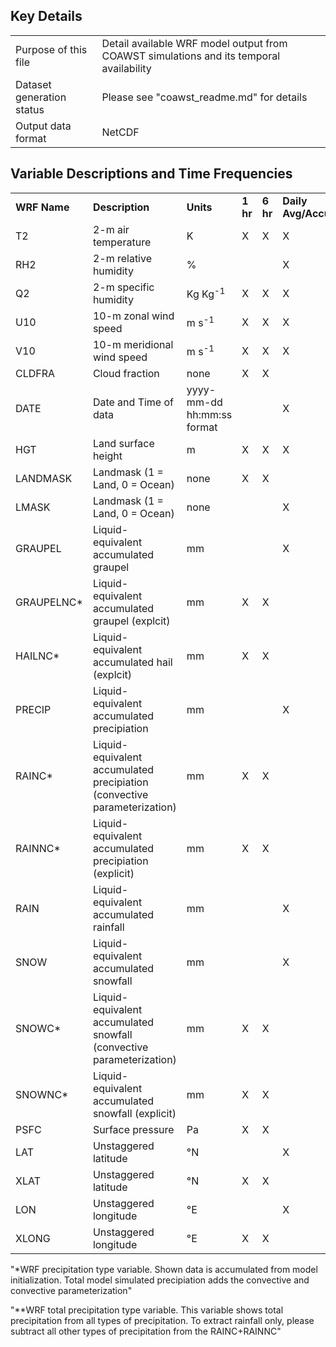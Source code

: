 ## Key Details

| | | 
|:-----|:-----|
| Purpose of this file | Detail available WRF model output from COAWST simulations and its temporal availability |
| Dataset generation status | Please see "coawst_readme.md" for details |
| Output data format | NetCDF |

## Variable Descriptions and Time Frequencies

| | | | | | | |
|:-----|:-----|:-----|:-----|:-----|:-----|:-----|
| **WRF Name** | **Description** | **Units** |  **1 hr** | **6 hr** | **Daily Avg/Accum** | **Monthly Avg/Accum** |
| T2 | 2-m air temperature | K | X | X | X | X |
| RH2 | 2-m relative humidity | % |   |   | X | X |
| Q2 | 2-m specific humidity | Kg Kg<sup>-1</sup> | X | X | X | X |
| U10 | 10-m zonal wind speed | m s<sup>-1</sup> | X | X | X | X |
| V10 | 10-m meridional wind speed | m s<sup>-1</sup> | X | X | X | X |
| CLDFRA | Cloud fraction | none | X  | X |  |  |
| DATE | Date and Time of data | yyyy-mm-dd hh:mm:ss format |   |   | X | X |
| HGT | Land surface height | m | X | X | X | X |
| LANDMASK | Landmask (1 = Land, 0 = Ocean) | none | X  | X |  |  |
| LMASK | Landmask (1 = Land, 0 = Ocean) | none |   |   | X | X |
| GRAUPEL | Liquid-equivalent accumulated graupel | mm |   |   | X | X |
| GRAUPELNC* | Liquid-equivalent accumulated graupel (explcit) | mm | X | X |  |  |
| HAILNC* | Liquid-equivalent accumulated hail (explcit) | mm | X | X |  |  |
| PRECIP | Liquid-equivalent accumulated precipiation | mm |   |   | X | X |
| RAINC* | Liquid-equivalent accumulated precipiation (convective parameterization) | mm | X | X |  |  |
| RAINNC* | Liquid-equivalent accumulated precipiation (explicit) | mm | X | X |  |  |
| RAIN | Liquid-equivalent accumulated rainfall | mm |   |   | X | X |
| SNOW | Liquid-equivalent accumulated snowfall | mm |   |   | X | X |
| SNOWC* | Liquid-equivalent accumulated snowfall (convective parameterization) | mm | X | X |  |  |
| SNOWNC* | Liquid-equivalent accumulated snowfall (explicit) | mm | X | X |  |  |
| PSFC | Surface pressure | Pa | X | X |  |  |
| LAT | Unstaggered latitude | °N |   |   | X | X |
| XLAT | Unstaggered latitude | °N | X  | X  |  |  |
| LON | Unstaggered longitude | °E |   |   | X | X |
| XLONG | Unstaggered longitude | °E |  X | X  |  |  |

"*WRF precipitation type variable. Shown data is accumulated from model initialization. Total model simulated precipiation adds the convective and convective parameterization" 

"**WRF total precipitation type variable. This variable shows total precipitation from all types of precipitation. To extract rainfall only, please subtract all other types of precipitation from the RAINC+RAINNC" 

